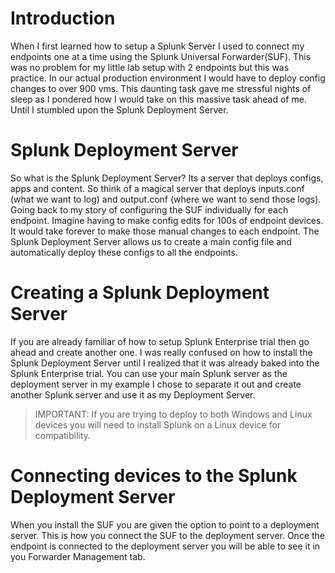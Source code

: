 # Introduction
When I first learned how to setup a Splunk Server I used to connect my endpoints one at a time using the Splunk Universal Forwarder(SUF). This was no problem for my little lab setup with 2 endpoints but this was practice. In our actual production environment I would have to deploy config changes to over 900 vms.
This daunting task gave me stressful nights of sleep as I pondered how I would take on this massive task ahead of me. Until I stumbled upon the Splunk Deployment Server.

# Splunk Deployment Server
So what is the Splunk Deployment Server? Its a server that deploys configs, apps and content. So think of a magical server that deploys inputs.conf (what we want to log) and output.conf (where we want to send those logs).
Going back to my story of configuring the SUF individually for each endpoint. Imagine having to make config edits for 100s of endpoint devices. It would take forever to make those manual changes to each endpoint. The Splunk Deployment Server allows us to create a main config file and automatically deploy these configs to all the endpoints.

# Creating a Splunk Deployment Server
If you are already familiar of how to setup Splunk Enterprise trial then go ahead and create another one. I was really confused on how to install the Splunk Deployment Server until I realized that it was already baked into the Splunk Enterprise trial.
You can use your main Splunk server as the deployment server in my example I chose to separate it out and create another Splunk server and use it as my Deployment Server.

> IMPORTANT: If you are trying to deploy to both Windows and Linux devices you will need to install Splunk on a Linux device for compatibility.

# Connecting devices to the Splunk Deployment Server
When you install the SUF you are given the option to point to a deployment server. This is how you connect the SUF to the deployment server. Once the endpoint is connected to the deployment server you will be able to see it in you Forwarder Management tab.
